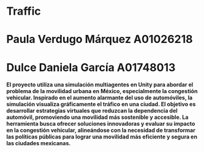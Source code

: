 # Traffic

# Paula Verdugo Márquez A01026218
# Dulce Daniela García A01748013

#### El proyecto utiliza una simulación multiagentes en Unity para abordar el problema de la movilidad urbana en México, especialmente la congestión vehicular. Inspirado en el aumento alarmante del uso de automóviles, la simulación visualiza gráficamente el tráfico en una ciudad. El objetivo es desarrollar estrategias virtuales que reduzcan la dependencia del automóvil, promoviendo una movilidad más sostenible y accesible. La herramienta busca ofrecer soluciones innovadoras y evaluar su impacto en la congestión vehicular, alineándose con la necesidad de transformar las políticas públicas para lograr una movilidad más eficiente y segura en las ciudades mexicanas.
